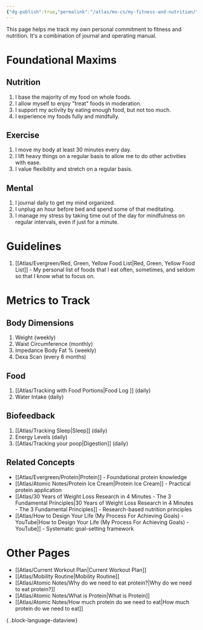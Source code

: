 ```yaml
---
{"dg-publish":true,"permalink":"/atlas/mo-cs/my-fitness-and-nutrition/","tags":["📍"],"updated":"2025-10-07T14:24:50.803-07:00"}
---
```


This page helps me track my own personal commitment to fitness and nutrition. It's a combination of journal and operating manual.
# Foundational Maxims

## Nutrition
1. I base the majority of my food on whole foods.
2. I allow myself to enjoy "treat" foods in moderation.
3. I support my activity by eating enough food, but not too much.
4. I experience my foods fully and mindfully.
## Exercise
1. I move my body at least 30 minutes every day.
2. I lift heavy things on a regular basis to allow me to do other activities with ease.
3. I value flexibility and stretch on a regular basis.
## Mental
1. I journal daily to get my mind organized.
2. I unplug an hour before bed and spend some of that meditating.
3. I manage my stress by taking time out of the day for mindfulness on regular intervals, even if just for a minute.
# Guidelines
1. [[Atlas/Evergreen/Red, Green, Yellow Food List\|Red, Green, Yellow Food List]] - My personal list of foods that I eat often, sometimes, and seldom so that I know what to focus on.
# Metrics to Track

## Body Dimensions
1. Weight (weekly)
2. Waist Circumference (monthly)
3. Impedance Body Fat % (weekly)
4. Dexa Scan (every 6 months)
## Food
1. [[Atlas/Tracking with Food Portions\|Food Log ]] (daily)
2. Water Intake (daily)
## Biofeedback
1. [[Atlas/Tracking Sleep\|Sleep]] (daily)
3. Energy Levels (daily)
5. [[Atlas/Tracking your poop\|Digestion]] (daily)

## Related Concepts
- [[Atlas/Evergreen/Protein\|Protein]] - Foundational protein knowledge
- [[Atlas/Atomic Notes/Protein Ice Cream\|Protein Ice Cream]] - Practical protein application
- [[Atlas/30 Years of Weight Loss Research in 4 Minutes -  The 3 Fundamental Principles\|30 Years of Weight Loss Research in 4 Minutes -  The 3 Fundamental Principles]] - Research-based nutrition principles
- [[Atlas/How to Design Your Life (My Process For Achieving Goals) - YouTube\|How to Design Your Life (My Process For Achieving Goals) - YouTube]] - Systematic goal-setting framework

# Other Pages
- [[Atlas/Current Workout Plan\|Current Workout Plan]]
- [[Atlas/Mobility Routine\|Mobility Routine]]
- [[Atlas/Atomic Notes/Why do we need to eat protein?\|Why do we need to eat protein?]]
- [[Atlas/Atomic Notes/What is Protein\|What is Protein]]
- [[Atlas/Atomic Notes/How much protein do we need to eat\|How much protein do we need to eat]]

{ .block-language-dataview}

